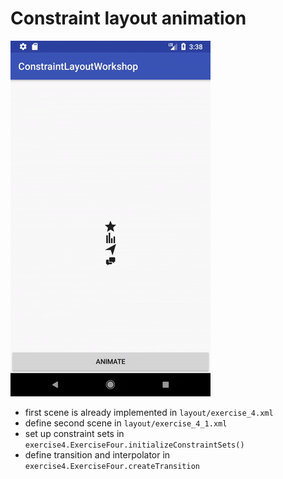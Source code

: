 # Constraint layout animation

![](../../../../../img/task4.gif)

* first scene is already implemented in `layout/exercise_4.xml`
* define second scene in `layout/exercise_4_1.xml`
* set up constraint sets in `exercise4.ExerciseFour.initializeConstraintSets()`
* define transition and interpolator in `exercise4.ExerciseFour.createTransition`
